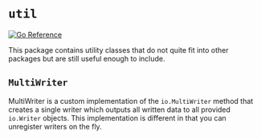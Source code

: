 # `util`
[![Go Reference](https://pkg.go.dev/badge/go.dsage.org/standard/util.svg)][1]

This package contains utility classes that do not quite fit into other packages but are still useful enough to include.

## `MultiWriter`
MultiWriter is a custom implementation of the `io.MultiWriter` method that creates a single writer which outputs all
written data to all provided `io.Writer` objects. This implementation is different in that you can unregister writers
on the fly.

[1]: https://pkg.go.dev/go.dsage.org/standard/util
